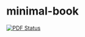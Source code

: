 minimal-book
============

[![PDF Status](http://pdf.oerpub.org/philschatz/minimal-book.png)](http://pdf.oerpub.org/philschatz/minimal-book/)
